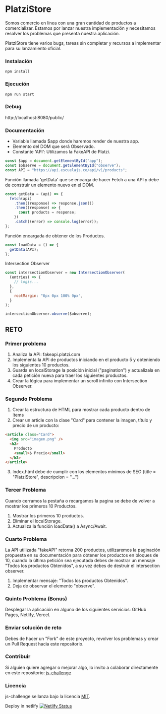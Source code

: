 # PlatziStore

Somos comercio en línea con una gran cantidad de productos a comercializar. Estamos por lanzar nuestra implementación y necesitamos resolver los problemas que presenta nuestra aplicación.

PlatziStore tiene varios bugs, tareas sin completar y recursos a implementar para su lanzamiento oficial.

### Instalación

```
npm install
```

### Ejecución

```
npm run start
```

### Debug

http://localhost:8080/public/

### Documentación

- Variable llamada $app donde haremos render de nuestra app.
- Elemento del DOM que será Observado.
- Constante 'API': Utilizamos la FakeAPI de Platzi.

```javascript
const $app = document.getElementById("app");
const $observe = document.getElementById("observe");
const API = "https://api.escuelajs.co/api/v1/products";
```

Función llamada 'getData' que se encarga de hacer Fetch a una API y debe de construir un elemento nuevo en el DOM.

```javascript
const getData = (api) => {
  fetch(api)
    .then((response) => response.json())
    .then((response) => {
      const products = response;
    })
    .catch((error) => console.log(error));
};
```

Función encargada de obtener de los Productos.

```javascript
const loadData = () => {
  getData(API);
};
```

Intersection Observer

```javascript
const intersectionObserver = new IntersectionObserver(
  (entries) => {
    // logic...
  },
  {
    rootMargin: "0px 0px 100% 0px",
  }
);

intersectionObserver.observe($observe);
```

## RETO

### Primer problema

1. Analiza la API: fakeapi.platzi.com
2. Implementa la API de productos iniciando en el producto 5 y obteniendo los siguientes 10 productos.
3. Guarda en localStorage la posición inicial ("pagination") y actualízala en cada petición nueva para traer los siguientes productos.
4. Crear la lógica para implementar un scroll infinito con Intersection Observer.

### Segundo Problema

1. Crear la estructura de HTML para mostrar cada producto dentro de Items
2. Crear un article con la clase "Card" para contener la imagen, título y precio de un producto:

```html
<article class="Card">
  <img src="imagen.png" />
  <h2>
    Producto
    <small>$ Precio</small>
  </h2>
</article>
```

3. Index.html debe de cumplir con los elementos mínimos de SEO (title = "PlatziStore", descripcion = "...")

### Tercer Problema

Cuando cerramos la pestaña o recargamos la pagina se debe de volver a mostrar los primeros 10 Productos.

1. Mostrar los primeros 10 productos.
2. Eliminar el localStorage.
3. Actualiza la función loadData() a Async/Await.

### Cuarto Problema

La API utilizada "fakeAPI" retorna 200 productos, utilizaremos la paginación propuesta en su documentación para obtener los productos en bloques de 10, cuando la última petición sea ejecutada debes de mostrar un mensaje "Todos los productos Obtenidos", a su vez debes de destruir el intersection observer.

1. Implementar mensaje: "Todos los productos Obtenidos".
2. Deja de observar el elemento "observe".

### Quinto Problema (Bonus)

Desplegar la aplicación en alguno de los siguientes servicios: GitHub Pages, Netlify, Vercel.

### Enviar solución de reto

Debes de hacer un "Fork" de este proyecto, revolver los problemas y crear un Pull Request hacia este repositorio.

### Contribuir

Si alguien quiere agregar o mejorar algo, lo invito a colaborar directamente en este repositorio: [js-challenge](https://github.com/platzi/js-challenge/)

### Licencia

js-challenge se lanza bajo la licencia [MIT](https://opensource.org/licenses/MIT).

Deploy in netlify
[![Netlify Status](https://api.netlify.com/api/v1/badges/69b87d8f-e77b-45d6-ba00-badb71e0c7c6/deploy-status)](https://app.netlify.com/sites/inspiring-vacherin-71287c/deploys)


